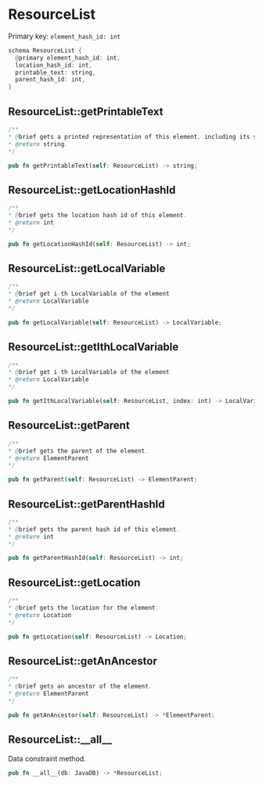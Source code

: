 # ResourceList

Primary key: `element_hash_id: int`

```rust
schema ResourceList {
  @primary element_hash_id: int,
  location_hash_id: int,
  printable_text: string,
  parent_hash_id: int,
}
```
## ResourceList::getPrintableText

```java
/**
* @brief gets a printed representation of this element, including its structure where applicable.
* @return string.
*/
```
```rust
pub fn getPrintableText(self: ResourceList) -> string;
```
## ResourceList::getLocationHashId

```java
/**
* @brief gets the location hash id of this element.
* @return int
*/
```
```rust
pub fn getLocationHashId(self: ResourceList) -> int;
```
## ResourceList::getLocalVariable

```java
/**
* @brief get i-th LocalVariable of the element
* @return LocalVariable 
*/
```
```rust
pub fn getLocalVariable(self: ResourceList) -> LocalVariable;
```
## ResourceList::getIthLocalVariable

```java
/**
* @brief get i-th LocalVariable of the element
* @return LocalVariable 
*/
```
```rust
pub fn getIthLocalVariable(self: ResourceList, index: int) -> LocalVariable;
```
## ResourceList::getParent

```java
/**
* @brief gets the parent of the element.
* @return ElementParent 
*/
```
```rust
pub fn getParent(self: ResourceList) -> ElementParent;
```
## ResourceList::getParentHashId

```java
/**
* @brief gets the parent hash id of this element.
* @return int
*/
```
```rust
pub fn getParentHashId(self: ResourceList) -> int;
```
## ResourceList::getLocation

```java
/**
* @brief gets the location for the element.
* @return Location
*/
```
```rust
pub fn getLocation(self: ResourceList) -> Location;
```
## ResourceList::getAnAncestor

```java
/**
* @brief gets an ancestor of the element.
* @return ElementParent 
*/
```
```rust
pub fn getAnAncestor(self: ResourceList) -> *ElementParent;
```
## ResourceList::\_\_all\_\_

Data constraint method.

```rust
pub fn __all__(db: JavaDB) -> *ResourceList;
```
